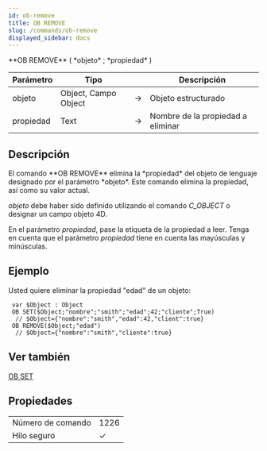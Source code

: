 ```yaml
---
id: ob-remove
title: OB REMOVE
slug: /commands/ob-remove
displayed_sidebar: docs
---
```


<!--REF #_command_.OB REMOVE.Syntax-->**OB REMOVE** ( *objeto* ; *propiedad* )<!-- END REF-->
<!--REF #_command_.OB REMOVE.Params-->
| Parámetro | Tipo |  | Descripción |
| --- | --- | --- | --- |
| objeto | Object, Campo Object | &#8594;  | Objeto estructurado |
| propiedad | Text | &#8594;  | Nombre de la propiedad a eliminar |

<!-- END REF-->

## Descripción 

<!--REF #_command_.OB REMOVE.Summary-->El comando **OB REMOVE** elimina la *propiedad* del objeto de lenguaje designado por el parámetro *objeto*.<!-- END REF--> Este comando elimina la propiedad, así como su valor actual.  
  
*objeto* debe haber sido definido utilizando el comando *C\_OBJECT* o designar un campo objeto 4D.  
  
En el parámetro *propiedad*, pase la etiqueta de la propiedad a leer. Tenga en cuenta que el parámetro *propiedad* tiene en cuenta las mayúsculas y minúsculas.

## Ejemplo 

Usted quiere eliminar la propiedad "edad" de un objeto:

```4d
 var $Object : Object
 OB SET($Object;"nombre";"smith";"edad";42;"cliente";True)
  // $Object={"nombre":"smith","edad":42,"client":true}
 OB REMOVE($Object;"edad")
  // $Object={"nombre":"smith","cliente":true}
```

## Ver también 

[OB SET](ob-set.md)  

## Propiedades

|  |  |
| --- | --- |
| Número de comando | 1226 |
| Hilo seguro | &check; |


